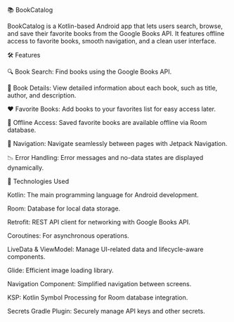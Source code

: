 📚 BookCatalog

BookCatalog is a Kotlin-based Android app that lets users search, browse, and save their favorite books from the Google Books API. 
It features offline access to favorite books, smooth navigation, and a clean user interface.


🛠️ Features

🔍 Book Search: Find books using the Google Books API.

📖 Book Details: View detailed information about each book, such as title, author, and description.

❤️ Favorite Books: Add books to your favorites list for easy access later.

🚫 Offline Access: Saved favorite books are available offline via Room database.

🧭 Navigation: Navigate seamlessly between pages with Jetpack Navigation.

📉 Error Handling: Error messages and no-data states are displayed dynamically.


🧰 Technologies Used

Kotlin: The main programming language for Android development.

Room: Database for local data storage.

Retrofit: REST API client for networking with Google Books API.

Coroutines: For asynchronous operations.

LiveData & ViewModel: Manage UI-related data and lifecycle-aware components.

Glide: Efficient image loading library.

Navigation Component: Simplified navigation between screens.

KSP: Kotlin Symbol Processing for Room database integration.

Secrets Gradle Plugin: Securely manage API keys and other secrets.
